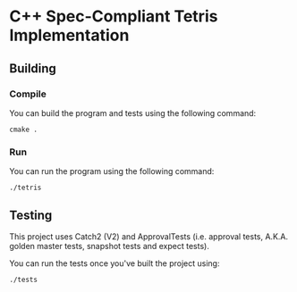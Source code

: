 # C++ Spec-Compliant Tetris Implementation

## Building

### Compile

You can build the program and tests using the following command:

```
cmake .
```

### Run

You can run the program using the following command:

```
./tetris
```

## Testing

This project uses Catch2 (V2) and ApprovalTests (i.e. approval tests, A.K.A. golden master tests, snapshot tests and expect tests).

You can run the tests once you've built the project using:

```
./tests
```